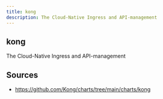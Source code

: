 ```yaml
---
title: kong
description: The Cloud-Native Ingress and API-management
---
```


## kong

The Cloud-Native Ingress and API-management

## Sources

- https://github.com/Kong/charts/tree/main/charts/kong
